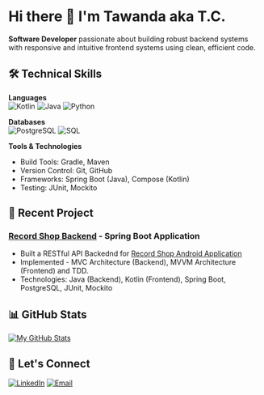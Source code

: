 # Hi there 👋 I'm Tawanda aka T.C.
**Software Developer** passionate about building robust backend systems with responsive and intuitive frontend systems using clean, efficient code.

## 🛠️ Technical Skills

**Languages**  
![Kotlin](https://img.shields.io/badge/Kotlin-0095D5?style=flat&logo=kotlin&logoColor=white)
![Java](https://img.shields.io/badge/Java-ED8B00?style=flat&logo=openjdk&logoColor=white)
![Python](https://img.shields.io/badge/Python-3776AB?style=flat&logo=python&logoColor=white)

**Databases**  
![PostgreSQL](https://img.shields.io/badge/PostgreSQL-316192?style=flat&logo=postgresql&logoColor=white)
![SQL](https://img.shields.io/badge/SQL-4479A1?style=flat&logo=sql&logoColor=white)

**Tools & Technologies**  
- Build Tools: Gradle, Maven
- Version Control: Git, GitHub
- Frameworks: Spring Boot (Java), Compose (Kotlin)
- Testing: JUnit, Mockito

## 🔭 Recent Project

### [Record Shop Backend](https://github.com/tchabva/recordshopbackend) - Spring Boot Application
- Built a RESTful API Backednd for [Record Shop Android Application](https://github.com/tchabva/Recordshop-Frontend-Compose)
- Implemented - MVC Architecture (Backend), MVVM Architecture (Frontend) and TDD.
- Technologies: Java (Backend), Kotlin (Frontend), Spring Boot, PostgreSQL, JUnit, Mockito

## 📊 GitHub Stats

[![My GitHub Stats](https://github-readme-stats.vercel.app/api?username=tchabva&show_icons=true&theme=dark)](https://github.com/tchabva)

## 💬 Let's Connect

[![LinkedIn](https://img.shields.io/badge/LinkedIn-0077B5?style=flat&logo=linkedin&logoColor=white)](https://linkedin.com/in/tawandachabva)
[![Email](https://img.shields.io/badge/Email-D14836?style=flat&logo=gmail&logoColor=white)](mailto:tawandachabva@gmail.com)


<!---
tchabva/tchabva is a ✨ special ✨ repository because its `README.md` (this file) appears on your GitHub profile.
You can click the Preview link to take a look at your changes.
--->
